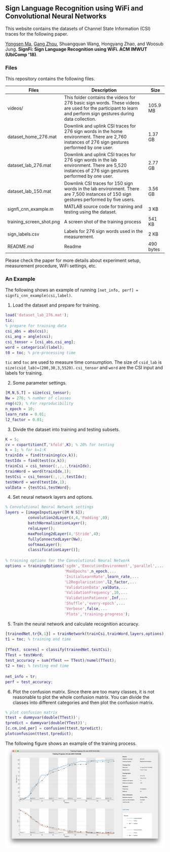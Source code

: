 ## Sign Language Recognition using WiFi and Convolutional Neural Networks

This website contains the datasets of Channel State Information (CSI) traces for the following paper.

[Yongsen Ma](http://www.cs.wm.edu/~yma/), [Gang Zhou](http://gzhou.blogs.wm.edu), Shuangquan Wang, Hongyang Zhao, and Woosub Jung. **SignFi: Sign Language Recognition using WiFi. ACM IMWUT (UbiComp '18)**.

### Files
This repository contains the following files.

| Files | Description | Size |
| ----- | ----------- | ---- |
| videos/ | This folder contains the videos for 276 basic sign words. These videos are used for the participant to learn and perform sign gestures during data collection. | 105.9 MB |
|dataset_home_276.mat | Downlink and uplink CSI traces for 276 sign words in the home environment. There are 2,760 instances of 276 sign gestures performed by one user. | 1.37 GB |
|dataset_lab_276.mat | Downlink and uplink CSI traces for 276 sign words in the lab environment. There are 5,520 instances of 276 sign gestures performed by one user.| 2.77 GB |
|dataset_lab_150.mat | Downlink CSI traces for 150 sign words in the lab environment. There are 7,500 instances of 150 sign gestures performed by five users. | 3.56 GB |
| signfi_cnn_example.m | MATLAB source code for training and testing using the dataset. | 3 KB |
| training_screen_shot.png | A screen shot of the training process | 541 KB |
| sign_labels.csv | Labels for 276 sign words used in the measurement. | 2 KB |
| README.md | Readme | 490 bytes |

Please check the paper for more details about experiment setup, measurement procedure, WiFi settings, etc.


### An Example
The following shows an example of running `[net_info, perf] = signfi_cnn_example(csi,label)`.

1. Load the dataset and prepare for training.
```Matlab
load('dataset_lab_276.mat');
tic;
% prepare for training data
csi_abs = abs(csi);
csi_ang = angle(csi);
csi_tensor = [csi_abs,csi_ang];
word = categorical(label);
t0 = toc; % pre-processing time
```
`tic` and `toc` are used to measure time consumption. The size of `csid_lab` is `size(csid_lab)=(200,30,3,5520)`. `csi_tensor` and `word` are the CSI input and labels for training.

2. Some parameter settings.
```Matlab
[M,N,S,T] = size(csi_tensor);
Nw = 276; % number of classes
rng(42); % For reproducibility
n_epoch = 10;
learn_rate = 0.01;
l2_factor = 0.01;
```

3. Divide the dataset into training and testing subsets.
```Matlab
K = 5;
cv = cvpartition(T,'kfold',K); % 20% for testing
k = 1; % for k=1:K
trainIdx = find(training(cv,k));
testIdx = find(test(cv,k));
trainCsi = csi_tensor(:,:,:,trainIdx);
trainWord = word(trainIdx,1);
testCsi = csi_tensor(:,:,:,testIdx);
testWord = word(testIdx,1);
valData = {testCsi,testWord};
```

4. Set neural network layers and options.
```Matlab
% Convolutional Neural Network settings
layers = [imageInputLayer([M N S]);
          convolution2dLayer(4,4,'Padding',0);
          batchNormalizationLayer();
          reluLayer();
          maxPooling2dLayer(4,'Stride',4); 
          fullyConnectedLayer(Nw);
          softmaxLayer();
          classificationLayer()];

% training options for the Convolutional Neural Network
options = trainingOptions('sgdm','ExecutionEnvironment','parallel',...
                          'MaxEpochs',n_epoch,...
                          'InitialLearnRate',learn_rate,...
                          'L2Regularization',l2_factor,...
                          'ValidationData',valData,...
                          'ValidationFrequency',10,...
                          'ValidationPatience',Inf,...
                          'Shuffle','every-epoch',...
                          'Verbose',false,...
                          'Plots','training-progress');
```
5. Train the neural network and calculate recognition accuracy.
```Matlab
[trainedNet,tr{k,1}] = trainNetwork(trainCsi,trainWord,layers,options);
t1 = toc; % training end time

[YTest, scores] = classify(trainedNet,testCsi);
TTest = testWord;
test_accuracy = sum(YTest == TTest)/numel(TTest);
t2 = toc; % testing end time

net_info = tr;
perf = test_accuracy;
```

6. Plot the confusion matrix. Since there are too many classes, it is not reasonable to plot the whole confusion matrix. You can divide the classes into different categories and then plot the confusion matrix.
```Matlab
% plot confusion matrix
ttest = dummyvar(double(TTest))';
tpredict = dummyvar(double(YTest))';
[c,cm,ind,per] = confusion(ttest,tpredict);
plotconfusion(ttest,tpredict);
```

The following figure shows an example of the training process.
![Training process](./training_screen_shot.png)
